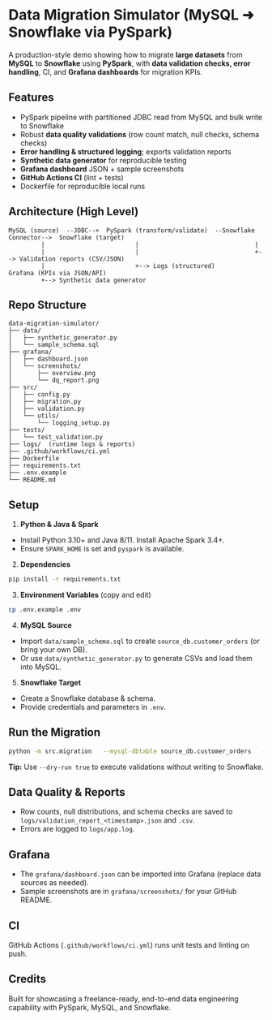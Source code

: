
# Data Migration Simulator (MySQL ➜ Snowflake via PySpark)

A production-style demo showing how to migrate **large datasets** from **MySQL** to **Snowflake** using **PySpark**, with **data validation checks, error handling**, CI, and **Grafana dashboards** for migration KPIs.

## Features
- PySpark pipeline with partitioned JDBC read from MySQL and bulk write to Snowflake
- Robust **data quality validations** (row count match, null checks, schema checks)
- **Error handling & structured logging**; exports validation reports
- **Synthetic data generator** for reproducible testing
- **Grafana dashboard** JSON + sample screenshots
- **GitHub Actions CI** (lint + tests)
- Dockerfile for reproducible local runs

## Architecture (High Level)

```
MySQL (source)  --JDBC-->  PySpark (transform/validate)  --Snowflake Connector-->  Snowflake (target)
         |                         |                                |
         |                         |                                +--> Validation reports (CSV/JSON)
         |                         +--> Logs (structured)                 Grafana (KPIs via JSON/API)
         +--> Synthetic data generator
```

## Repo Structure
```
data-migration-simulator/
├── data/
│   ├── synthetic_generator.py
│   └── sample_schema.sql
├── grafana/
│   ├── dashboard.json
│   └── screenshots/
│       ├── overview.png
│       └── dq_report.png
├── src/
│   ├── config.py
│   ├── migration.py
│   ├── validation.py
│   └── utils/
│       └── logging_setup.py
├── tests/
│   └── test_validation.py
├── logs/  (runtime logs & reports)
├── .github/workflows/ci.yml
├── Dockerfile
├── requirements.txt
├── .env.example
└── README.md
```

## Setup

1) **Python & Java & Spark**
- Install Python 3.10+ and Java 8/11. Install Apache Spark 3.4+.
- Ensure `SPARK_HOME` is set and `pyspark` is available.

2) **Dependencies**
```bash
pip install -r requirements.txt
```

3) **Environment Variables** (copy and edit)
```bash
cp .env.example .env
```

4) **MySQL Source**
- Import `data/sample_schema.sql` to create `source_db.customer_orders` (or bring your own DB).
- Or use `data/synthetic_generator.py` to generate CSVs and load them into MySQL.

5) **Snowflake Target**
- Create a Snowflake database & schema.
- Provide credentials and parameters in `.env`.

## Run the Migration
```bash
python -m src.migration   --mysql-dbtable source_db.customer_orders   --snowflake-table ANALYTICS.PUBLIC.CUSTOMER_ORDERS   --batch-size 5000   --partitions 8   --dry-run false
```

**Tip:** Use `--dry-run true` to execute validations without writing to Snowflake.

## Data Quality & Reports
- Row counts, null distributions, and schema checks are saved to `logs/validation_report_<timestamp>.json` and `.csv`.
- Errors are logged to `logs/app.log`.

## Grafana
- The `grafana/dashboard.json` can be imported into Grafana (replace data sources as needed).
- Sample screenshots are in `grafana/screenshots/` for your GitHub README.

## CI
GitHub Actions (`.github/workflows/ci.yml`) runs unit tests and linting on push.

## Credits
Built for showcasing a freelance-ready, end-to-end data engineering capability with PySpark, MySQL, and Snowflake.
